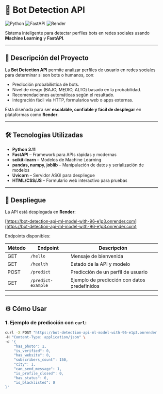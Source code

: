 # 🤖 Bot Detection API

![Python](https://img.shields.io/badge/Python-3.11-blue) 
![FastAPI](https://img.shields.io/badge/FastAPI-0.115.2-green) 
![Render](https://img.shields.io/badge/Deployed%20on-Render-blueviolet)

Sistema inteligente para detectar perfiles bots en redes sociales usando **Machine Learning** y **FastAPI**.

---

## 📌 Descripción del Proyecto

La **Bot Detection API** permite analizar perfiles de usuario en redes sociales para determinar si son bots o humanos, con:

- Predicción probabilística de bots.
- Nivel de riesgo (BAJO, MEDIO, ALTO) basado en la probabilidad.
- Recomendaciones automáticas según el resultado.
- Integración fácil vía HTTP, formularios web o apps externas.

Está diseñada para ser **escalable, confiable y fácil de desplegar** en plataformas como **Render**.

---

## 🛠 Tecnologías Utilizadas

- **Python 3.11**
- **FastAPI** – Framework para APIs rápidas y modernas
- **scikit-learn** – Modelos de Machine Learning
- **pandas, numpy, joblib** – Manipulación de datos y serialización de modelos
- **Uvicorn** – Servidor ASGI para despliegue
- **HTML/CSS/JS** – Formulario web interactivo para pruebas

---

## 🚀 Despliegue

La API está desplegada en **Render**:

[https://bot-detection-api-ml-model-with-96-e1p3.onrender.com](https://bot-detection-api-ml-model-with-96-e1p3.onrender.com)

Endpoints disponibles:

| Método | Endpoint           | Descripción                                     |
|--------|------------------|-----------------------------------------------|
| GET    | `/hello`          | Mensaje de bienvenida                           |
| GET    | `/health`         | Estado de la API y modelo                       |
| POST   | `/predict`        | Predicción de un perfil de usuario             |
| GET    | `/predict-example`| Ejemplo de predicción con datos predefinidos   |

---

## ⚙️ Cómo Usar

### 1. Ejemplo de predicción con `curl`:

```bash
curl -X POST "https://bot-detection-api-ml-model-with-96-e1p3.onrender.com/predict" \
-H "Content-Type: application/json" \
-d '{
    "has_photo": 1,
    "is_verified": 0,
    "has_website": 0,
    "subscribers_count": 150,
    "city": 1,
    "can_send_message": 1,
    "is_profile_closed": 0,
    "has_status": 0,
    "is_blacklisted": 0
}'

